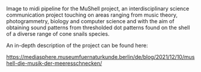 Image to midi pipeline for the MuShell project, an interdisciplinary science 
communication project touching on areas ranging from music theory, photogrammetry, biology
and computer science and with the aim of obtaining sound patterns from thresholded dot patterns
found on the shell of a diverse range of cone snails species.


An in-depth description of the project can be found here:


https://mediasphere.museumfuernaturkunde.berlin/de/blog/2021/12/10/mushell-die-musik-der-meeresschnecken/